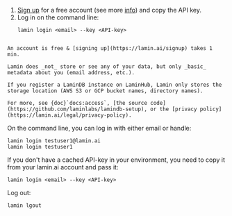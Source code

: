 1. [Sign up](https://lamin.ai/signup) for a free account (see more [info](https://lamin.ai/docs/setup)) and copy the API key.
2. Log in on the command line:
   ```shell
   lamin login <email> --key <API-key>
   ```

```{note}

An account is free & [signing up](https://lamin.ai/signup) takes 1 min.

Lamin does _not_ store or see any of your data, but only _basic_ metadata about you (email address, etc.).

If you register a LaminDB instance on LaminHub, Lamin only stores the storage location (AWS S3 or GCP bucket names, directory names).

For more, see {doc}`docs:access`, [the source code](https://github.com/laminlabs/lamindb-setup), or the [privacy policy](https://lamin.ai/legal/privacy-policy).

```

On the command line, you can log in with either email or handle:

```
lamin login testuser1@lamin.ai
lamin login testuser1
```

If you don't have a cached API-key in your environment, you need to copy it from your lamin.ai account and pass it:

```
lamin login <email> --key <API-key>
```

Log out:

```
lamin lgout
```

